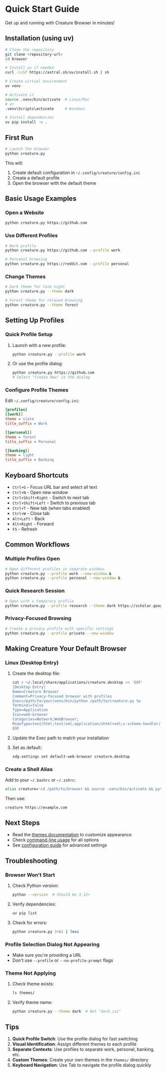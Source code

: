# Quick Start Guide

Get up and running with Creature Browser in minutes!

## Installation (using uv)

```bash
# Clone the repository
git clone <repository-url>
cd browser

# Install uv if needed
curl -LsSf https://astral.sh/uv/install.sh | sh

# Create virtual environment
uv venv

# Activate it
source .venv/bin/activate  # Linux/Mac
# or
.venv\Scripts\activate     # Windows

# Install dependencies
uv pip install -e .
```

## First Run

```bash
# Launch the browser
python creature.py
```

This will:
1. Create default configuration in `~/.config/creature/config.ini`
2. Create a default profile
3. Open the browser with the default theme

## Basic Usage Examples

### Open a Website
```bash
python creature.py https://github.com
```

### Use Different Profiles
```bash
# Work profile
python creature.py https://github.com --profile work

# Personal browsing
python creature.py https://reddit.com --profile personal
```

### Change Themes
```bash
# Dark theme for late night
python creature.py --theme dark

# Forest theme for relaxed browsing
python creature.py --theme forest
```

## Setting Up Profiles

### Quick Profile Setup

1. Launch with a new profile:
   ```bash
   python creature.py --profile work
   ```

2. Or use the profile dialog:
   ```bash
   python creature.py https://github.com
   # Select "Create New" in the dialog
   ```

### Configure Profile Themes

Edit `~/.config/creature/config.ini`:

```ini
[profiles]
[[work]]
theme = slate
title_suffix = Work

[[personal]]
theme = forest
title_suffix = Personal

[[banking]]
theme = light
title_suffix = Banking
```

## Keyboard Shortcuts

- `Ctrl+G` - Focus URL bar and select all text
- `Ctrl+N` - Open new window
- `Ctrl+Shift+Right` - Switch to next tab
- `Ctrl+Shift+Left` - Switch to previous tab
- `Ctrl+T` - New tab (when tabs enabled)
- `Ctrl+W` - Close tab
- `Alt+Left` - Back
- `Alt+Right` - Forward
- `F5` - Refresh

## Common Workflows

### Multiple Profiles Open
```bash
# Open different profiles in separate windows
python creature.py --profile work --new-window &
python creature.py --profile personal --new-window &
```

### Quick Research Session
```bash
# Open with a temporary profile
python creature.py --profile research --theme dark https://scholar.google.com
```

### Privacy-Focused Browsing
```bash
# Create a privacy profile with specific settings
python creature.py --profile private --new-window
```

## Making Creature Your Default Browser

### Linux (Desktop Entry)

1. Create the desktop file:
   ```bash
   cat > ~/.local/share/applications/creature.desktop << 'EOF'
   [Desktop Entry]
   Name=Creature Browser
   Comment=Privacy-focused browser with profiles
   Exec=/path/to/your/venv/bin/python /path/to/creature.py %u
   Terminal=false
   Type=Application
   Icon=web-browser
   Categories=Network;WebBrowser;
   MimeType=text/html;text/xml;application/xhtml+xml;x-scheme-handler/http;x-scheme-handler/https;
   EOF
   ```

2. Update the Exec path to match your installation

3. Set as default:
   ```bash
   xdg-settings set default-web-browser creature.desktop
   ```

### Create a Shell Alias

Add to your `~/.bashrc` or `~/.zshrc`:

```bash
alias creature='cd /path/to/browser && source .venv/bin/activate && python creature.py'
```

Then use:
```bash
creature https://example.com
```

## Next Steps

- Read the [themes documentation](themes.md) to customize appearance
- Check [command-line usage](command-line-usage.md) for all options
- See [configuration guide](configuration.md) for advanced settings

## Troubleshooting

### Browser Won't Start

1. Check Python version:
   ```bash
   python --version  # Should be 3.13+
   ```

2. Verify dependencies:
   ```bash
   uv pip list
   ```

3. Check for errors:
   ```bash
   python creature.py 2>&1 | less
   ```

### Profile Selection Dialog Not Appearing

- Make sure you're providing a URL
- Don't use `--profile` or `--no-profile-prompt` flags

### Theme Not Applying

1. Check theme exists:
   ```bash
   ls themes/
   ```

2. Verify theme name:
   ```bash
   python creature.py --theme dark  # Not "dark.ini"
   ```

## Tips

1. **Quick Profile Switch**: Use the profile dialog for fast switching
2. **Visual Identification**: Assign different themes to each profile
3. **Separate Contexts**: Use profiles to separate work, personal, banking, etc.
4. **Custom Themes**: Create your own themes in the `themes/` directory
5. **Keyboard Navigation**: Use Tab to navigate the profile dialog quickly